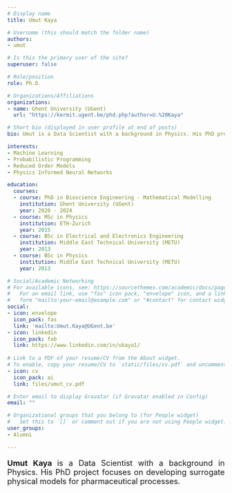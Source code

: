 ```yaml
---
# Display name
title: Umut Kaya

# Username (this should match the folder name)
authors:
- umut

# Is this the primary user of the site?
superuser: false

# Role/position
role: Ph.D.

# Organizations/Affiliations
organizations:
- name: Ghent University (UGent)
  url: "https://kermit.ugent.be/phd.php?author=U.%20Kaya"

# Short bio (displayed in user profile at end of posts)
bio: Umut is a Data Scientist with a background in Physics. His PhD project focuses on developing surrogate physical models for pharmaceutical processes.

interests:
- Machine Learning
- Probabilistic Programming
- Reduced Order Models
- Physics Informed Neural Networks

education:
  courses:
  - course: PhD in Bioscience Engineering - Mathematical Modelling
    institution: Ghent University (UGent)
    year: 2020 - 2024
  - course: MSc in Physics
    institution: ETH-Zurich
    year: 2015
  - course: BSc in Electrical and Electronics Engineering
    institution: Middle East Technical University (METU)
    year: 2013
  - course: BSc in Physics
    institution: Middle East Technical University (METU)
    year: 2013

# Social/Academic Networking
# For available icons, see: https://sourcethemes.com/academic/docs/page-builder/#icons
#   For an email link, use "fas" icon pack, "envelope" icon, and a link in the
#   form "mailto:your-email@example.com" or "#contact" for contact widget.
social:
- icon: envelope
  icon_pack: fas
  link: 'mailto:Umut.Kaya@UGent.be'
- icon: linkedin
  icon_pack: fab
  link: https://www.linkedin.com/in/ukaya1/
  
# Link to a PDF of your resume/CV from the About widget.
# To enable, copy your resume/CV to `static/files/cv.pdf` and uncomment the lines below.
- icon: cv
  icon_pack: ai
  link: files/umut_cv.pdf

# Enter email to display Gravatar (if Gravatar enabled in Config)
email: ""

# Organizational groups that you belong to (for People widget)
#   Set this to `[]` or comment out if you are not using People widget.
user_groups:
- Alumni

---
```


<p align="justify" style="font-size:18px;"><b> Umut Kaya </b> is a Data Scientist with a background in Physics. His PhD project focuses on developing surrogate physical models for pharmaceutical processes. </p> 